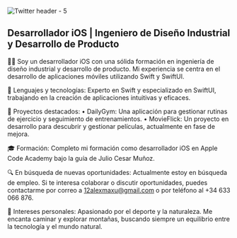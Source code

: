 ![Twitter header - 5](https://github.com/user-attachments/assets/79d19cd1-fcf3-49e7-9049-a92681b543f9)

## Desarrollador iOS | Ingeniero de Diseño Industrial y Desarrollo de Producto

👨‍💻 Soy un desarrollador iOS con una sólida formación en ingeniería de diseño industrial y desarrollo de producto. Mi experiencia se centra en el desarrollo de aplicaciones móviles utilizando Swift y SwiftUI.

🔧 Lenguajes y tecnologías: Experto en Swift y especializado en SwiftUI, trabajando en la creación de aplicaciones intuitivas y eficaces.

📂 Proyectos destacados: • DailyGym: Una aplicación para gestionar rutinas de ejercicio y seguimiento de entrenamientos. • MovieFlick: Un proyecto en desarrollo para descubrir y gestionar películas, actualmente en fase de mejora.

🎓 Formación: Completo mi formación como desarrollador iOS en Apple Code Academy bajo la guía de Julio Cesar Muñoz.

🔍 En búsqueda de nuevas oportunidades: Actualmente estoy en búsqueda de empleo. Si te interesa colaborar o discutir oportunidades, puedes contactarme por correo a 12alexmaxu@gmail.com o por teléfono al +34 633 066 876.

🌲 Intereses personales: Apasionado por el deporte y la naturaleza. Me encanta caminar y explorar montañas, buscando siempre un equilibrio entre la tecnología y el mundo natural.
